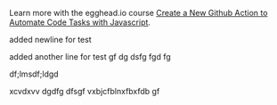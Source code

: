 Learn more with the egghead.io course  [Create a New Github Action to Automate Code Tasks with Javascript](https://egghead.io/playlists/create-a-new-github-action-to-automate-code-tasks-with-javascript-f1e9?af=atzgap).

added newline for test

added another line for test
gf
dg
dsfg
fgd
fg

df;lmsdf;ldgd

xcvdxvv
dgdfg
dfsgf
vxbjcfblnxfbxfdb
gf
